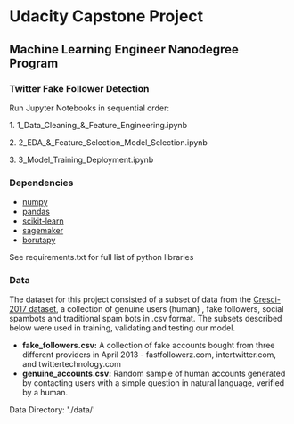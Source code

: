 # Udacity Capstone Project
## Machine Learning Engineer Nanodegree Program
### Twitter Fake Follower Detection

Run Jupyter Notebooks in sequential order: 

1\. 1_Data_Cleaning_&_Feature_Engineering.ipynb 

2\. 2_EDA_&_Feature_Selection_Model_Selection.ipynb

3\. 3_Model_Training_Deployment.ipynb

### Dependencies
- [numpy](https://numpy.org/)
- [pandas](https://pandas.pydata.org/)
- [scikit-learn](https://scikit-learn.org/stable/)
- [sagemaker](https://sagemaker.readthedocs.io/en/stable/overview.html)
- [borutapy](https://github.com/scikit-learn-contrib/boruta_py)

See requirements.txt for full list of python libraries

### Data
The dataset for this project consisted of a subset of data from the [Cresci-2017 dataset](https://botometer.osome.iu.edu/bot-repository/datasets.html), a collection of  genuine users (human) , fake followers, social spambots and traditional spam bots in .csv format. The subsets described below were used in training, validating and testing our model.

- **fake_followers.csv:** A collection of fake accounts bought from three different providers in April 2013 - fastfollowerz.com, intertwitter.com, and twittertechnology.com 
- **genuine_accounts.csv:** Random sample of human accounts generated by contacting users with a simple question in natural language, verified by a human.

Data Directory: './data/'
